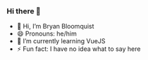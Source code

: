 ### Hi there 👋

- 👋 Hi, I’m Bryan Bloomquist
- 😄 Pronouns: he/him
- 🌱 I’m currently learning VueJS
- ⚡ Fun fact: I have no idea what to say here

<!--
**bryanbloomquist/bryanbloomquist** is a ✨ _special_ ✨ repository because its `README.md` (this file) appears on your GitHub profile.

Here are some ideas to get you started:

- 🔭 I’m currently working on ...
- 👀 I’m interested in ...
- 🌱 I’m currently learning ...
- 👯 I’m looking to collaborate on ...
- 🤔 I’m looking for help with ...
- 💬 Ask me about ...
- 📫 How to reach me: ...
- 😄 Pronouns: ...
- ⚡ Fun fact: ...
-->

